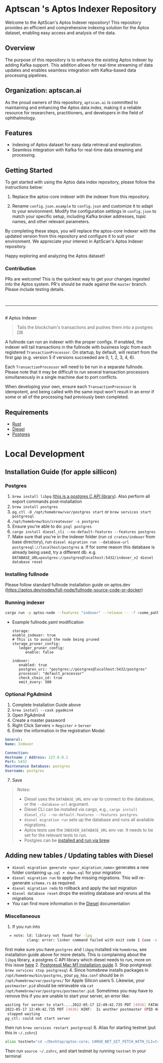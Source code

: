 # Aptscan 's Aptos Indexer Repository

Welcome to the AptScan's Aptos Indexer repository! This repository provides an efficient and comprehensive indexing solution for the Aptos dataset, enabling easy access and analysis of the data.

## Overview

The purpose of this repository is to enhance the existing Aptos indexer by adding Kafka support. This addition allows for real-time streaming of data updates and enables seamless integration with Kafka-based data processing pipelines.

## Organization: aptscan.ai

As the proud owners of this repository, `aptscan.ai` is committed to maintaining and enhancing the Aptos data index, making it a reliable resource for researchers, practitioners, and developers in the field of ophthalmology.

## Features

- Indexing of Aptos dataset for easy data retrieval and exploration.
- Seamless integration with Kafka for real-time data streaming and processing.

## Getting Started

To get started with using the Aptos data index repository, please follow the instructions below:

1. Replace the aptos-core indexer with the indexer from this repository.

2. Rename `config.json.example` to `config.json` and customize it to adapt to your environment. Modify the configuration settings in `config.json` to match your specific setup, including Kafka broker addresses, topic names, and other relevant parameters.

By completing these steps, you will replace the aptos-core indexer with the updated version from this repository and configure it to suit your environment.
We appreciate your interest in AptScan's Aptos Indexer repository.

Happy exploring and analyzing the Aptos dataset!

### Contribution

PRs are welcome! This is the quickest way to get your changes ingested into the Aptos system. PR's should be made against the `master` branch. Please include testing details.

<br/>

---

<br/>
# Aptos Indexer

> Tails the blockchain's transactions and pushes them into a postgres DB

A fullnode can run an indexer with the proper configs. If enabled, the indexer will tail
transactions in the fullnode with business logic from  each registered `TransactionProcessor`. On
startup, by default, will restart from the first gap (e.g. version 5 if versions succeeded are 0, 1, 2, 3, 4, 6). 

Each `TransactionProcessor` will need to be run in a separate fullnode. Please note that it may be difficult to run several transaction processors simultaneously in a single machine due to port conflicts. 

When developing your own, ensure each `TransactionProcessor` is idempotent, and being called with the same input won't result in an error if some or all of the processing had previously been completed.

## Requirements

- [Rust](https://rustup.rs/)
- [Diesel](https://diesel.rs/)
- [Postgres](https://www.postgresql.org/)

# Local Development

## Installation Guide (for apple sillicon)
### Postgres 
1. `brew install libpq` ([this is a postgres C API library](https://formulae.brew.sh/formula/libpq)). Also perform all export commands post-installation
2. `brew install postgres`
3. `pg_ctl -D /opt/homebrew/var/postgres start` or `brew services start postgresql`
4. `/opt/homebrew/bin/createuser -s postgres`
5. Ensure you're able to do: `psql postgres`
6. `cargo install diesel_cli --no-default-features --features postgres`
7. Make sure that you're in the indexer folder (run `cd crates/indexer` from base directory), run `diesel migration run --database-url postgresql://localhost/postgres`
   a. If for some reason this database is already being used, try a different db. e.g.
      `DATABASE_URL=postgres://postgres@localhost:5432/indexer_v2 diesel database reset`

### Installing fullnode
Please follow standard fullnode installation guide on aptos.dev (https://aptos.dev/nodes/full-node/fullnode-source-code-or-docker)

### Running indexer
```bash
cargo run -p aptos-node --features "indexer" --release -- -f <some_path>/fullnode.yaml
```
   * Example fullnode.yaml modification
      ```
      storage:
      enable_indexer: true
      # This is to avoid the node being pruned
      storage_pruner_config:
         ledger_pruner_config:
            enable: false

      indexer:
         enabled: true
         postgres_uri: "postgres://postgres@localhost:5432/postgres"
         processor: "default_processor"
         check_chain_id: true
         emit_every: 500
      ```

### Optional PgAdmin4
1. Complete Installation Guide above
2. `brew install --cask pgadmin4`
3. Open PgAdmin4
4. Create a master password
5. Right Click Servers > `Register` > `Server`
6. Enter the information in the registration Modal:

```yaml
General:
Name: Indexer

Connection:
Hostname / Address: 127.0.0.1
Port: 5432
Maintenance Database: postgres
Username: postgres
```
7. Save

> *Notes*:
> - Diesel uses the `DATABASE_URL` env var to connect to the database, or the `--database-url` argument.
> - Diesel CLI can be installed via cargo, e.g., `cargo install diesel_cli --no-default-features --features postgres`.
> - `diesel migration run` sets up the database and runs all available migrations.
> - Aptos tests use the `INDEXER_DATABASE_URL` env var. It needs to be set for the relevant tests to run.
> - Postgres can be [installed and run via brew](https://wiki.postgresql.org/wiki/Homebrew).

## Adding new tables / Updating tables with Diesel

* `diesel migration generate <your_migration_name>` generates a new folder containing `up.sql + down.sql` for your
  migration
* `diesel migration run` to apply the missing migrations. This will re-generate `schema.rs` as required.
* `diesel migration redo` to rollback and apply the last migration
* `diesel database reset` drops the existing database and reruns all the migrations
* You can find more information in the [Diesel](https://diesel.rs/) documentation

### Miscellaneous
1. If you run into
```bash
  = note: ld: library not found for -lpq
          clang: error: linker command failed with exit code 1 (use -v to see invocation)
```

first make sure you have `postgres` and `libpq` installed via `homebrew`, see installation guide above for more details.
This is complaining about the `libpq` library, a postgres C API library which diesel needs to run, more on this issue [here](https://github.com/diesel-rs/diesel/issues/2612)
2. [Postgresql Mac M1 installation guide](https://gist.github.com/phortuin/2fe698b6c741fd84357cec84219c6667)
3. Stop postgresql: `brew services stop postgresql`
4. Since homebrew installs packages in `/opt/homebrew/bin/postgres`, your `pg_hba.conf` should be in `/opt/homebrew/var/postgres/` for Apple Silicon users
5. Likewise, your `postmaster.pid` should be retrievable via `cat /opt/homebrew/var/postgres/postmaster.pid`. Sometimes you may have to remove this if you are unable to start your server, an error like:
```bash
waiting for server to start....2022-05-17 12:49:42.735 PDT [4936] FATAL:  lock file "postmaster.pid" already exists
2022-05-17 12:49:42.735 PDT [4936] HINT:  Is another postmaster (PID 4885) running in data directory "/opt/homebrew/var/postgres"?
 stopped waiting
pg_ctl: could not start server
```
then run `brew services restart postgresql`
6. Alias for starting testnet (put this in `~/.zshrc`)
```bash
alias testnet="cd ~/Desktop/aptos-core; CARGO_NET_GIT_FETCH_WITH_CLI=true cargo run -p aptos-node -- --test"
```
Then run `source ~/.zshrc`, and start testnet by running `testnet` in your terminal
